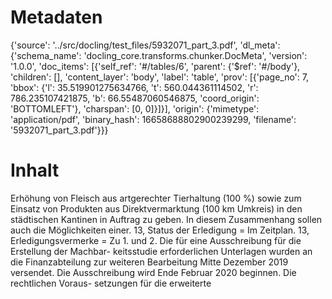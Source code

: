 # Metadaten
{'source': '../src/docling/test_files/5932071_part_3.pdf', 'dl_meta': {'schema_name': 'docling_core.transforms.chunker.DocMeta', 'version': '1.0.0', 'doc_items': [{'self_ref': '#/tables/6', 'parent': {'$ref': '#/body'}, 'children': [], 'content_layer': 'body', 'label': 'table', 'prov': [{'page_no': 7, 'bbox': {'l': 35.519901275634766, 't': 560.044361114502, 'r': 786.235107421875, 'b': 66.55487060546875, 'coord_origin': 'BOTTOMLEFT'}, 'charspan': [0, 0]}]}], 'origin': {'mimetype': 'application/pdf', 'binary_hash': 16658688802900239299, 'filename': '5932071_part_3.pdf'}}}

# Inhalt
Erhöhung von Fleisch aus artgerechter Tierhaltung (100 %) sowie zum Einsatz von Produkten aus Direktvermarktung (100 km Umkreis) in den städtischen Kantinen in Auftrag zu geben. In diesem Zusammenhang sollen auch die Möglichkeiten einer. 13, Status der Erledigung = Im Zeitplan. 13, Erledigungsvermerke = Zu 1. und 2. Die für eine Ausschreibung für die Erstellung der Machbar- keitsstudie erforderlichen Unterlagen wurden an die Finanzabteilung zur weiteren Bearbeitung Mitte Dezember 2019 versendet. Die Ausschreibung wird Ende Februar 2020 beginnen. Die rechtlichen Voraus- setzungen für die erweiterte